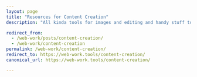 ```yaml
---
layout: page
title: "Resources for Content Creation"
description: "All kinda tools for images and editing and handy stuff to assist with content creation."

redirect_from:
  - /web-work/posts/content-creation/
  - /web-work/content-creation
permalink: /web-work/content-creation/
redirect_to: https://web-work.tools/content-creation/
canonical_url: https://web-work.tools/content-creation/

---
```


